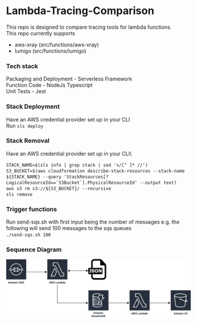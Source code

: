 # Lambda-Tracing-Comparison
This repo is designed to compare tracing tools for lambda functions.\
This repo currently supports
 * aws-xray (src/functions/aws-xray)
 * lumigo (src/functions/lumigo)

 ### Tech stack
Packaging and Deployment - Serverless Framework\
Function Code - NodeJs Typescript\
Unit Tests - Jest

### Stack Deployment
Have an AWS credential provider set up in your CLI\
Run `sls deploy`

### Stack Removal
Have an AWS credential provider set up in your CLI\
```
STACK_NAME=$(sls info | grep stack | sed 's/[^ ]* //')
S3_BUCKET=$(aws cloudformation describe-stack-resources --stack-name ${STACK_NAME} --query 'StackResources[?LogicalResourceId==`S3Bucket`].PhysicalResourceId' --output text)
aws s3 rm s3://${S3_BUCKET}/ --recursive
sls remove
```
### Trigger functions
Run send-sqs.sh with first input being the number of messages e.g. the following will send 100 messages to the sqs queues\
`./send-sqs.sh 100`

### Sequence Diagram
![application-sequece-diagram_import](application-sequece-diagram.png)